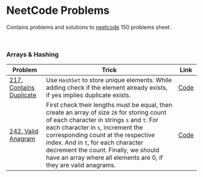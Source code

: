 # NeetCode Problems

Contains problems and solutions to [neetcode](https://neetcode.io/) 150 problems sheet.

<br>

### Arrays & Hashing

|Problem|Trick|Link|
|-|-|-|
|[217. Contains Duplicate](https://leetcode.com/problems/contains-duplicate)|Use `HashSet` to store unique elements. While adding check if the element already exists, if yes implies duplicate exists.|[Code](01_Arrays_and_Hashing/C01_217_Contains_Duplicate.java)|
|[242. Valid Anagram](https://leetcode.com/problems/valid-anagram)|First check their lengths must be equal, then create an array of size `26` for storing count of each character in strings `s` and `t`. For each character in `s`, increment the corresponding count at the respective index. And in `t`, for each character decrement the count. Finally, we should have an array where all elements are 0, if they are valid anagrams.|[Code](01_Arrays_and_Hashing/C02_242_Valid_Anagram.java)|